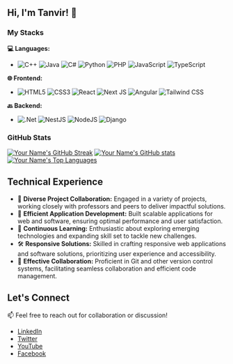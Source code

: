 ## Hi, I'm Tanvir! 👋
### My Stacks

**💻 Languages:**
- ![C++](https://img.shields.io/badge/c++-%2300599C.svg?style=for-the-badge&logo=c%2B%2B&logoColor=white)
  ![Java](https://img.shields.io/badge/java-%23ED8B00.svg?style=for-the-badge&logo=openjdk&logoColor=white)
  ![C#](https://img.shields.io/badge/c%23-%23239120.svg?style=for-the-badge&logo=csharp&logoColor=white)
  ![Python](https://img.shields.io/badge/python-3670A0?style=for-the-badge&logo=python&logoColor=ffdd54)
  ![PHP](https://img.shields.io/badge/php-%23777BB4.svg?style=for-the-badge&logo=php&logoColor=white)
  ![JavaScript](https://img.shields.io/badge/javascript-%23323330.svg?style=for-the-badge&logo=javascript&logoColor=%23F7DF1E)
  ![TypeScript](https://img.shields.io/badge/typescript-%23007ACC.svg?style=for-the-badge&logo=typescript&logoColor=white)

**🌐 Frontend:**
- ![HTML5](https://img.shields.io/badge/-HTML5-orange?style=for-the-badge&logo=html5&logoColor=white)
  ![CSS3](https://img.shields.io/badge/-CSS3-blue?style=for-the-badge&logo=css3&logoColor=white)
  ![React](https://img.shields.io/badge/react-%2320232a.svg?style=for-the-badge&logo=react&logoColor=%2361DAFB)
  ![Next JS](https://img.shields.io/badge/Next-black?style=for-the-badge&logo=next.js&logoColor=white)
  ![Angular](https://img.shields.io/badge/Angular-red?style=for-the-badge&logo=angular&logoColor=white)
  ![Tailwind CSS](https://img.shields.io/badge/-Tailwind_CSS-38B2AC?style=for-the-badge&logo=tailwind-css&logoColor=white)

**🔙 Backend:**
- ![.Net](https://img.shields.io/badge/.NET-5C2D91?style=for-the-badge&logo=.net&logoColor=white)
  ![NestJS](https://img.shields.io/badge/nestjs-%23E0234E.svg?style=for-the-badge&logo=nestjs&logoColor=white)
  ![NodeJS](https://img.shields.io/badge/node.js-6DA55F?style=for-the-badge&logo=node.js&logoColor=white)
  ![Django](https://img.shields.io/badge/django-%23092E20.svg?style=for-the-badge&logo=django&logoColor=white)
  
### GitHub Stats
 [![Your Name's GitHub Streak](https://github-readme-streak-stats.herokuapp.com/?user=md-tanvir-0&theme=dark)](https://github.com/md-tanvir-0)
[![Your Name's GitHub stats](https://github-readme-stats.vercel.app/api?username=md-tanvir-0&show_icons=true&theme=dark)](https://github.com/md-tanvir-0)
[![Your Name's Top Languages](https://github-readme-stats.vercel.app/api/top-langs/?username=md-tanvir-0&layout=compact&theme=dark)](https://github.com/md-tanvir-0)
## Technical Experience

- 🚀 **Diverse Project Collaboration:** Engaged in a variety of projects, working closely with professors and peers to deliver impactful solutions.
- 🔧 **Efficient Application Development:** Built scalable applications for web and software, ensuring optimal performance and user satisfaction.
- 🌱 **Continuous Learning:** Enthusiastic about exploring emerging technologies and expanding skill set to tackle new challenges.
- 🛠️ **Responsive Solutions:** Skilled in crafting responsive web applications and software solutions, prioritizing user experience and accessibility.
- 🤝 **Effective Collaboration:** Proficient in Git and other version control systems, facilitating seamless collaboration and efficient code management.


## Let's Connect
📫 Feel free to reach out for collaboration or discussion!
- [LinkedIn](https://Linkedin.com/in/mdtanvir0/)
- [Twitter](https://twitter.com/MD_Tanvir_0)
- [YouTube](https://www.youtube.com/DeMirGaMing)
- [Facebook](https://www.facebook.com/profile.php?id=100011589753341&mibextid=LQQJ4d)
